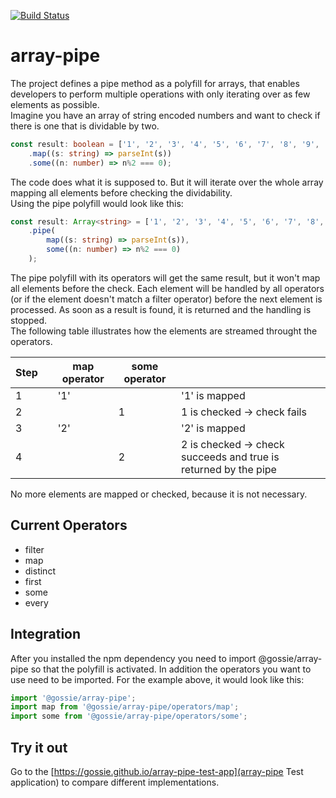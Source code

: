 [![Build Status](https://travis-ci.org/gossie/array-pipe.svg?branch=master)](https://travis-ci.org/gossie/array-pipe)


# array-pipe

The project defines a pipe method as a polyfill for arrays, that enables developers to perform multiple operations with only iterating over as few elements as possible.<br/>
Imagine you have an array of string encoded numbers and want to check if there is one that is dividable by two.
```typescript
const result: boolean = ['1', '2', '3', '4', '5', '6', '7', '8', '9', '10']
    .map((s: string) => parseInt(s))
    .some((n: number) => n%2 === 0);
```
The code does what it is supposed to. But it will iterate over the whole array mapping all elements before checking the dividability.<br/>
Using the pipe polyfill would look like this:
```typescript
const result: Array<string> = ['1', '2', '3', '4', '5', '6', '7', '8', '9', '10']
    .pipe(
        map((s: string) => parseInt(s)),
        some((n: number) => n%2 === 0)
    );
```
The pipe polyfill with its operators will get the same result, but it won't map all elements before the check. Each element will be handled by all operators (or if the element doesn't match a filter operator) before the next element is processed. As soon as a result is found, it is returned and the handling is stopped.<br/>
The following table illustrates how the elements are streamed throught the operators.

|Step| |map operator|some operator|                                                               |
|----|-|------------|-------------|---------------------------------------------------------------|
|   1| |         '1'|             |'1' is mapped                                                  |
|   2| |            |            1|1 is checked -> check fails                                    |
|   3| |         '2'|             |'2' is mapped                                                  |
|   4| |            |            2|2 is checked -> check succeeds and true is returned by the pipe|

No more elements are mapped or checked, because it is not necessary.

## Current Operators

* filter
* map
* distinct
* first
* some
* every

## Integration

After you installed the npm dependency you need to import @gossie/array-pipe so that the polyfill is activated. In addition the operators you want to use need to be imported. For the example above, it would look like this:
```typescript
import '@gossie/array-pipe';
import map from '@gossie/array-pipe/operators/map';
import some from '@gossie/array-pipe/operators/some';
```

## Try it out

Go to the [https://gossie.github.io/array-pipe-test-app](array-pipe Test application) to compare different implementations.
